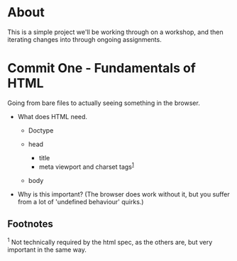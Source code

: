 # About

This is a simple project we'll be working through on a workshop, and then iterating changes into through ongoing assignments.

# Commit One - Fundamentals of HTML

Going from bare files to actually seeing something in the browser.

* What does HTML need.

  * Doctype
  * head

    * title
    * meta viewport and charset tags<sup>[1](#f1)</sup>

  * body

* Why is this important? (The browser does work without it, but you suffer from a lot of 'undefined behaviour' quirks.)

## Footnotes

<sup name="f1" id="f1">1</sup> Not technically required by the html spec, as the others are, but very important in the same way.


